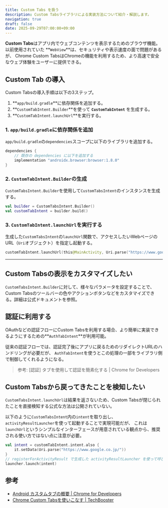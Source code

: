 ```yaml
---
title: Custom Tabs を扱う
description: Custom Tabsライブラリによる実装方法について紹介・解説します。
navigation: true
draft: false
date: 2025-09-29T07:00:00+09:00
---
```


**Custom Tabs**はアプリ内でウェブコンテンツを表示するためのブラウザ機能。
以前使用されていた **`WebView`**は、セキュリティや表示速度の面で問題があるが、
Chrome Custom TabsはChromeの機能を利用するため、より高速で安全なウェブ体験をユーザーに提供できる。

## Custom Tab の導入

Custom Tabsの導入手順は以下の3ステップ。

1. **`app/build.gradle`**に依存関係を追加する。
2. **`CustomTabIntent.Builder`**を使って **`CustomTabIntent`** を生成する。
3. **`CustomTabIntent.launchUrl`**を実行する。

### 1\. `app/build.gradle`に依存関係を追加

`app/build.gradle`の`dependencies`スコープに以下のライブラリを追加する。

```gradle
dependencies {
    // 既存の dependencies に以下を追加する
    implementation "androidx.browser:browser:1.8.0"
}
```

### 2\. `CustomTabIntent.Builder`の生成

`CustomTabsIntent.Builder`を使用して`CustomTabsIntent`のインスタンスを生成する。

```kotlin
val builder = CustomTabsIntent.Builder()
val customTabIntent = builder.build()
```

### 3\. `CustomTabIntent.launchUrl`を実行する

生成した`CustomTabsIntent`の`launchUrl`関数で、アクセスしたいWebページのURL（`Uri`オブジェクト）を指定し起動する。

```kotlin
customTabIntent.launchUrl(this@MainActivity, Uri.parse("https://www.google.co.jp/"))
```

-----

## Custom Tabsの表示をカスタマイズしたい

`CustomTabsIntent.Builder`に対して、様々なパラメータを設定することで、Custom Tabsのツールバーの色やアクションボタンなどをカスタマイズできる。詳細は公式ドキュメントを参照。

## 認証に利用する

OAuthなどの認証フローにCustom Tabsを利用する場合、より簡単に実装できるようにするための**`AuthTabIntent`**が利用可能。

従来の認証フローでは、認証完了後にアプリに戻るためのリダイレクトURLのハンドリングが必要だが、
`AuthTabIntent`を使うとこの処理の一部をライブラリ側で制御してくれるようになる。

> 参考: [認証] タブを使用して認証を簡素化する | Chrome for Developers

## Custom Tabsから戻ってきたことを検知したい

`CustomTabsIntent.launchUrl`は結果を返さないため、Custom Tabsが閉じられたことを直接検知する公式な方法は公開されていない。

以下のように`CustomTabsIntent`内の`intent`を取り出し、`activityResultLauncher`を使って起動することで実現可能だが、
これは`launchUrl`というシンプルなインターフェースが用意されている観点から、推奨される使い方ではない点に注意が必要。

```kotlin
val intent = customTabIntent.intent.also {
    it.setData(Uri.parse("https://www.google.co.jp/"))
}
// registerForActivityResult で生成した activityResultLauncher を使って呼び出し
launcher.launch(intent) 
```


## 参考

  * [Android カスタムタブの概要 | Chrome for Developers](https://developer.chrome.com/docs/android/custom-tabs?hl=ja)
  * [Chrome Custom Tabsを使いこなす | TechBooster](https://techbooster.org/android/application/17119/)